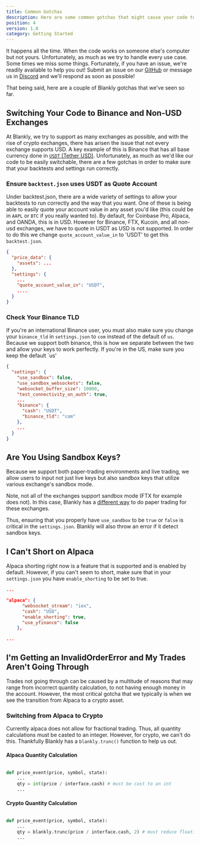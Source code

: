 ```yaml
---
title: Common Gotchas
description: Here are some common gotchas that might cause your code to not work with Blankly
position: 4
version: 1.0
category: Getting Started
---
```


It happens all the time. When the code works on someone else's computer but not yours. Unfortunately, as much as we try to handle every use case. Some times we miss some things. 
Fortunately, if you have an issue, we're readily available to help you out! Submit an issue on our [GitHub](https://github.com/Blankly-Finance/Blankly) or message us in [Discord](https://discord.gg/xJAjGEAXNS) and we'll respond as soon as possible! 

That being said, here are a couple of Blankly gotchas that we've seen so far. 

## Switching Your Code to Binance and Non-USD Exchanges

At Blankly, we try to support as many exchanges as possible, and with the rise of crypto exchanges, there has arisen the issue that not every exchange supports USD. A key example of this is Binance that has all base currency done in [`USDT` (Tether USD)](https://tether.to/en/). Unfortunately, as much as we'd like our code to be easily switchable, there are a few gotchas in order to make sure that your backtests and settings run correctly. 

### Ensure `backtest.json` uses USDT as Quote Account

Under backtest.json, there are a wide variety of settings to allow your backtests to run correctly and the way that you want. One of these is being able to easily quote your account value in any asset you'd like (this could be in `AAPL` or `BTC` if you really wanted to). By default, for Coinbase Pro, Alpaca, and OANDA, this is in USD. However for Binance, FTX, Kucoin, and all non-usd exchanges, we have to quote in USDT as USD is not supported. In order to do this we change `quote_account_value_in` to 'USDT' to get this `backtest.json`. 

```json
{
  "price_data": {
    "assets": ...
  },
  "settings": {
    ...
    "quote_account_value_in": "USDT",
    ....
  }
}
```

### Check Your Binance TLD

If you're an international Binance user, you must also make sure you change your `binance_tld` in `settings.json` to `com` instead of the default of `us`. Because we support both binance, this is how we separate between the two and allow your keys to work perfectly. If you're in the US, make sure you keep the default `us'

```json
{
  "settings": {
    "use_sandbox": false,
    "use_sandbox_websockets": false,
    "websocket_buffer_size": 10000,
    "test_connectivity_on_auth": true,
    ...
    "binance": {
      "cash": "USDT",
      "binance_tld": "com"
    },
    ...
  }
}
```

## Are You Using Sandbox Keys? 

Because we support both paper-trading environments and live trading, we allow users to input not just live keys but also sandbox keys that utilize various exchange's sandbox mode.

<alert type="info">
    Note, not all of the exchanges support sandbox mode (FTX for example does not). In this case, Blankly has a <a href="/API/sandbox_trading">different way</a> to do paper trading for these exchanges. 
</alert>

Thus, ensuring that you properly have `use_sandbox` to be `true` or `false` is critical in the `settings.json`. Blankly will also throw an error if it detect sandbox keys. 

## I Can't Short on Alpaca

Alpaca shorting right now is a feature that is supported and is enabled by default. However, if you can't seem to short, make sure that in your `settings.json` you have `enable_shorting` to be set to true. 

```json
...

"alpaca": {
      "websocket_stream": "iex",
      "cash": "USD",
      "enable_shorting": true,
      "use_yfinance": false
    },

...
```

## I'm Getting an InvalidOrderError and My Trades Aren't Going Through 

Trades not going through can be caused by a multitude of reasons that may range from incorrect quantity calculation, to not having enough money in the account. However, the most critical gotcha that we typically is when we see the transition from Alpaca to a crypto asset. 

### Switching from Alpaca to Crypto 

Currently alpaca does not allow for fractional trading. Thus, all quantity calculations must be casted to an integer. However, for crypto, we can't do this. Thankfully Blankly has a `blankly.trunc()` function to help us out. 

#### Alpaca Quantity Calculation

```python

def price_event(price, symbol, state):
    ...
    qty = int(price / interface.cash) # must be cast to an int
    ...
```

#### Crypto Quantity Calculation

```python

def price_event(price, symbol, state):
    ...
    qty = blankly.trunc(price / interface.cash, 2) # must reduce floating precision to 2 decimal places
    ...
```
